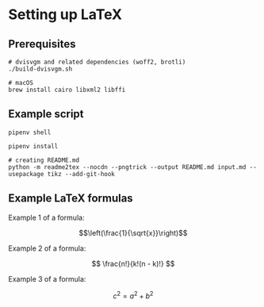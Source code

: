 # Setting up LaTeX

## Prerequisites

  ```
  # dvisvgm and related dependencies (woff2, brotli)
  ./build-dvisvgm.sh

  # macOS
  brew install cairo libxml2 libffi
  ```

## Example script

```
pipenv shell

pipenv install

# creating README.md
python -m readme2tex --nocdn --pngtrick --output README.md input.md --usepackage tikz --add-git-hook
```

## Example LaTeX formulas

Example 1 of a formula:

$$\left(\frac{1}{\sqrt{x}}\right)$$

Example 2 of a formula:

$$ \frac{n!}{k!(n - k)!} $$

Example 3 of a formula:

$$c^2 = a^2 + b^2$$
